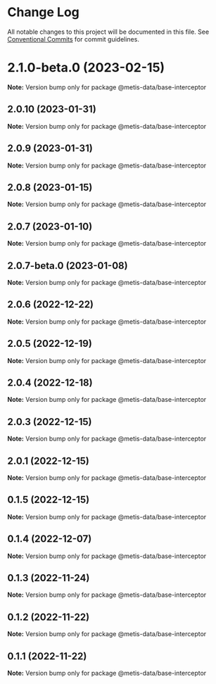 # Change Log

All notable changes to this project will be documented in this file.
See [Conventional Commits](https://conventionalcommits.org) for commit guidelines.

# 2.1.0-beta.0 (2023-02-15)

**Note:** Version bump only for package @metis-data/base-interceptor





## 2.0.10 (2023-01-31)

**Note:** Version bump only for package @metis-data/base-interceptor





## 2.0.9 (2023-01-31)

**Note:** Version bump only for package @metis-data/base-interceptor





## 2.0.8 (2023-01-15)

**Note:** Version bump only for package @metis-data/base-interceptor





## 2.0.7 (2023-01-10)

**Note:** Version bump only for package @metis-data/base-interceptor





## 2.0.7-beta.0 (2023-01-08)

**Note:** Version bump only for package @metis-data/base-interceptor





## 2.0.6 (2022-12-22)

**Note:** Version bump only for package @metis-data/base-interceptor





## 2.0.5 (2022-12-19)

**Note:** Version bump only for package @metis-data/base-interceptor





## 2.0.4 (2022-12-18)

**Note:** Version bump only for package @metis-data/base-interceptor





## 2.0.3 (2022-12-15)

**Note:** Version bump only for package @metis-data/base-interceptor





## 2.0.1 (2022-12-15)

**Note:** Version bump only for package @metis-data/base-interceptor





## 0.1.5 (2022-12-15)

**Note:** Version bump only for package @metis-data/base-interceptor





## 0.1.4 (2022-12-07)

**Note:** Version bump only for package @metis-data/base-interceptor





## 0.1.3 (2022-11-24)

**Note:** Version bump only for package @metis-data/base-interceptor





## 0.1.2 (2022-11-22)

**Note:** Version bump only for package @metis-data/base-interceptor

## 0.1.1 (2022-11-22)

**Note:** Version bump only for package @metis-data/base-interceptor
